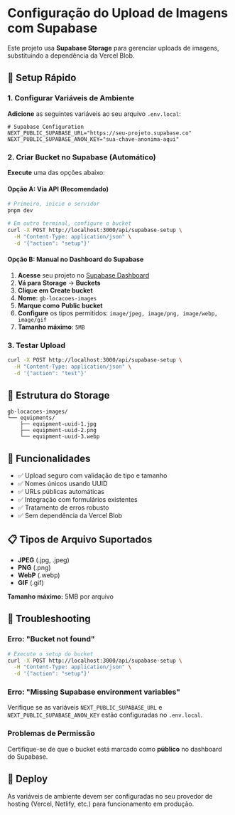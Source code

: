 # Configuração do Upload de Imagens com Supabase

Este projeto usa **Supabase Storage** para gerenciar uploads de imagens,
substituindo a dependência da Vercel Blob.

## 🚀 Setup Rápido

### 1. Configurar Variáveis de Ambiente

**Adicione** as seguintes variáveis ao seu arquivo `.env.local`:

```env
# Supabase Configuration
NEXT_PUBLIC_SUPABASE_URL="https://seu-projeto.supabase.co"
NEXT_PUBLIC_SUPABASE_ANON_KEY="sua-chave-anonima-aqui"
```

### 2. Criar Bucket no Supabase (Automático)

**Execute** uma das opções abaixo:

#### Opção A: Via API (Recomendado)

```bash
# Primeiro, inicie o servidor
pnpm dev

# Em outro terminal, configure o bucket
curl -X POST http://localhost:3000/api/supabase-setup \
  -H "Content-Type: application/json" \
  -d '{"action": "setup"}'
```

#### Opção B: Manual no Dashboard do Supabase

1. **Acesse** seu projeto no [Supabase Dashboard](https://app.supabase.com)
2. **Vá para** **Storage** → **Buckets**
3. **Clique em** **Create bucket**
4. **Nome**: `gb-locacoes-images`
5. **Marque como** **Public bucket**
6. **Configure** os tipos permitidos:
   `image/jpeg, image/png, image/webp, image/gif`
7. **Tamanho máximo**: `5MB`

### 3. Testar Upload

```bash
curl -X POST http://localhost:3000/api/supabase-setup \
  -H "Content-Type: application/json" \
  -d '{"action": "test"}'
```

## 📁 Estrutura do Storage

```text
gb-locacoes-images/
└── equipments/
    ├── equipment-uuid-1.jpg
    ├── equipment-uuid-2.png
    └── equipment-uuid-3.webp
```

## 🔧 Funcionalidades

- ✅ Upload seguro com validação de tipo e tamanho
- ✅ Nomes únicos usando UUID
- ✅ URLs públicas automáticas
- ✅ Integração com formulários existentes
- ✅ Tratamento de erros robusto
- ✅ Sem dependência da Vercel Blob

## 📋 Tipos de Arquivo Suportados

- **JPEG** (.jpg, .jpeg)
- **PNG** (.png)
- **WebP** (.webp)
- **GIF** (.gif)

**Tamanho máximo:** 5MB por arquivo

## 🐛 Troubleshooting

### Erro: "Bucket not found"

```bash
# Execute o setup do bucket
curl -X POST http://localhost:3000/api/supabase-setup \
  -H "Content-Type: application/json" \
  -d '{"action": "setup"}'
```

### Erro: "Missing Supabase environment variables"

Verifique se as variáveis `NEXT_PUBLIC_SUPABASE_URL` e
`NEXT_PUBLIC_SUPABASE_ANON_KEY` estão configuradas no `.env.local`.

### Problemas de Permissão

Certifique-se de que o bucket está marcado como **público** no dashboard do
Supabase.

## 🚀 Deploy

As variáveis de ambiente devem ser configuradas no seu provedor de hosting
(Vercel, Netlify, etc.) para funcionamento em produção.

